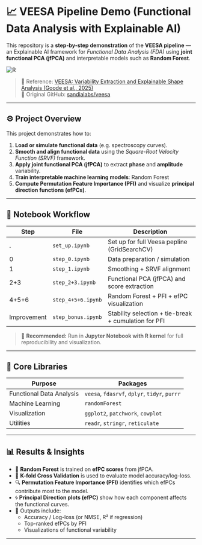 # 📈 VEESA Pipeline Demo (Functional Data Analysis with Explainable AI)

This repository is a **step-by-step demonstration** of the **VEESA pipeline** — an Explainable AI framework for *Functional Data Analysis (FDA)* using **joint functional PCA (jfPCA)** and interpretable models such as **Random Forest**.

![R](https://img.shields.io/badge/R-4.3.2-blue?logo=r)

> 📄 Reference: [VEESA: Variability Extraction and Explainable Shape Analysis (Goode et al., 2025)](https://arxiv.org/abs/2501.07602)  
> 🧩 Original GitHub: [sandialabs/veesa](https://github.com/sandialabs/veesa)

---

## ⚙️ Project Overview

This project demonstrates how to:

1. **Load or simulate functional data** (e.g. spectroscopy curves).  
2. **Smooth and align functional data** using the *Square-Root Velocity Function (SRVF)* framework.  
3. **Apply joint functional PCA (jfPCA)** to extract **phase** and **amplitude** variability.  
4. **Train interpretable machine learning models**: Random Forest    
5. **Compute Permutation Feature Importance (PFI)** and visualize **principal direction functions (efPCs)**.

---

## 🧩 Notebook Workflow

| Step | File | Description |
|------|------|-------------|
| . | `set_up.ipynb` | Set up for full Veesa pepline (GridSearchCV) |
| 0 | `step_0.ipynb` | Data preparation / simulation |
| 1 | `step_1.ipynb` | Smoothing + SRVF alignment |
| 2+3 | `step_2+3.ipynb` | Functional PCA (jfPCA) and score extraction |
| 4+5+6 | `step_4+5+6.ipynb` | Random Forest + PFI + efPC visualization |
| Improvement | `step_bonus.ipynb` | Stability selection + tie-break + cumulation for PFI |

> 🔁 **Recommended:** Run in **Jupyter Notebook with R kernel** for full reproducibility and visualization.

---

## 🧭 Core Libraries

| Purpose | Packages |
|---------|----------|
| Functional Data Analysis | `veesa`, `fdasrvf`, `dplyr`, `tidyr`, `purrr` |
| Machine Learning | `randomForest` |
| Visualization | `ggplot2`, `patchwork`, `cowplot` |
| Utilities | `readr`, `stringr`, `reticulate` |

---

## 📊 Results & Insights

- 🌲 **Random Forest** is trained on **efPC scores** from jfPCA.  
- 🧠 **K-fold Cross Validation** is used to evaluate model accuracy/log-loss.  
- 🔍 **Permutation Feature Importance (PFI)** identifies which efPCs contribute most to the model.  
- 🌀 **Principal Direction plots (efPC)** show how each component affects the functional curves.  
- 🎯 Outputs include:  
  - Accuracy / Log-loss (or NMSE, R² if regression)  
  - Top-ranked efPCs by PFI  
  - Visualizations of functional variability

---


